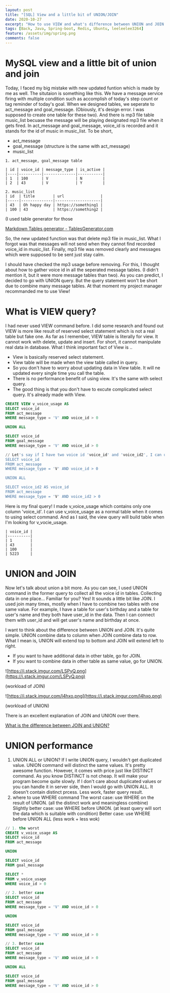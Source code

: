 ```yaml
---
layout: post 
title: "[SQL] View and a little bit of UNION/JOIN"
date: 2020-10-27
excerpt: "How to use VIEW and what's difference between UNION and JOIN. Finally, UNION performance!"
tags: [Back, Java, Spring-boot, Redis, Ubuntu, leeleelee3264]
feature: /assets/img/spring.png
comments: false
---
```


# MySQL view and a little bit of union and join

Today, I faced my big mistake with new updated funtion which is made by me as well. The situtaion is something like this. We have a message service firing with multiple condition such as accomplish of today's step count or tag reminder of today's goal. When we designed tables, we seperate to act_message and goal_message. (Obiously, it's design error. I was supposed to create one table for these two). And there is mp3 file table music_list becuase the message will be playing designated mp3 file when it gets fired. In act_message and goal_message, voice_id is recorded and it stands for the id of music in music_list. To be short, 

- act_message
- goal_message (structure is the same with act_message)
- music_list

```
1. act_message, goal_message table

| id | voice_id | message_type | is_active |
|----|----------|--------------|-----------|
| 1  | 100      | V            | N         |
| 2  | 43       | V            | Y         |

2. music_list 
| id  | title        | url                |
|-----|--------------|--------------------|
| 43  | Oh happy day | https://something1 |
| 100 | 43           | https://something2 |
```

(I used table generator for those 

[Markdown Tables generator - TablesGenerator.com](https://www.tablesgenerator.com/markdown_tables)

So, the new updated function was that delete mp3 file in music_list. What I forgot was that messages will not send when they cannot find recorded voice_id in music_list. Finally, mp3 file was removed clearly and messages which were supposed to be sent just stay calm. 

I should have checked the mp3 usage before removing. For this, I thought about how to gather voice id in all the seperated message tables. (I didn't mention it, but it were more message tables than two). As you can predict, I decided to go with UNION query. But the query statement won't be short due to combine many message tables. At that moment my project manager recommanded me to use View! 

# What is VIEW query?

I had never used VIEW command before. I did some research and found out VIEW is more like result of reserved select statement which is not a real table but fake one. As far as I remember, VIEW table is literally for view. It cannot work with delete, update and insert. For short, it cannot manipulate real data in database. What I think important fact of View is .. 

- View is basically reserved select statement.
- View table will be made when the view table called in query.
- So you don't have to worry about updating data in View table. It will ne updated every single time you call the table.
- There is no performance benefit of using view. It's the same with select query.
- The good thing is that you don't have to excute complicated select query. It's already made with View.

```sql
CREATE VIEW v_voice_usage AS
SELECT voice_id 
FROM act_message
WHERE message_type = 'V' AND voice_id > 0

UNION ALL

SELECT voice_id 
FROM goal_message 
WHERE message_type = 'V' AND voice_id > 0

// Let's say if I have two voice id 'voice_id' and 'voice_id2', I can use this way too. 
SELECT voice_id 
FROM act_message 
WHERE message_type = 'V' AND voice_id > 0

UNION ALL

SELECT voice_id2 AS voice_id
FROM act_message
WHERE message_type = 'V' AND voice_id2 > 0
```

Here is my final query! I made v_voice_usage which contains only one column 'voice_id'. I can use v_voice_usage as a normal table when it comes to using select command. And as I said, the view query will build table when I'm looking for v_vocie_usage. 

```
| voice_id |
|----------|
| 1        |
| 43       |
| 100      |
| 5223     |
```

# UNION and JOIN

Now let's talk about union a bit more. As you can see, I used UNION command in the former query to collect all the voice id in tables. Collecting data in one place... Familiar for you? Yes! It sounds a little bit like JOIN. I used join many times, mostly when I have to combine two tables with one same value. For example, I have a table for user's birthday and a table for user's name and they both have user_id in the data. Then I can connect them with user_id and will get user's name and birthday at once. 

I want to think about the difference between UNION and JOIN. It's quite simple. UNION combine data to column when JOIN combine data to row. What I mean is, UNION will extend top to bottom and JOIN will extend left to right. 

- If you want to have additional data in other table, go for JOIN.
- If you want to combine data in other table as same value, go for UNION.

![https://i.stack.imgur.com/LSPyQ.png](https://i.stack.imgur.com/LSPyQ.png)

(workload of JOIN)

![https://i.stack.imgur.com/l4hxo.png](https://i.stack.imgur.com/l4hxo.png)

(workload of UNION) 

There is an excellent explanation of JOIN and UNION over there. 

[What is the difference between JOIN and UNION?](https://stackoverflow.com/questions/905379/what-is-the-difference-between-join-and-union#)

# UNION performance

1. UNION ALL or UNION? 
If I write UNION query, I wouldn't get duplicated value. UNION command will distinct the same values. It's pretty awesome function. However, it comes with price just like DISTINCT command. As you know DISTINCT is not cheap. It will make your program become quite slowly. If I don't care about duplicated values or you can handle it in server side, then I would go with UNION ALL. 
It doesn't contain distinct prcess. Less work, faster query result. 
2. where to use WHERE command 
The worst case: use WHERE on the result of UNION. (all the distinct work and meaningless combine)
Slightly better case: use WHERE before UNION. (at least query will sort the data which is suitable with condition)
Better case: use WHERE before UNION ALL (less work + less wok) 

```sql
// 1. the worst
CREATE v_voice_usage AS
SELECT voice_id 
FROM act_message

UNION 

SELECT voice_id 
FROM goal_message 

SELECT *
FROM v_voice_usage
WHERE voice_id > 0 

// 2. better case
SELECT voice_id 
FROM act_message
WHERE message_type = 'V' AND voice_id > 0

UNION 

SELECT voice_id 
FROM goal_message 
WHERE message_type = 'V' AND voice_id > 0

// 3. Better case
SELECT voice_id 
FROM act_message
WHERE message_type = 'V' AND voice_id > 0

UNION ALL

SELECT voice_id 
FROM goal_message 
WHERE message_type = 'V' AND voice_id > 0
```
